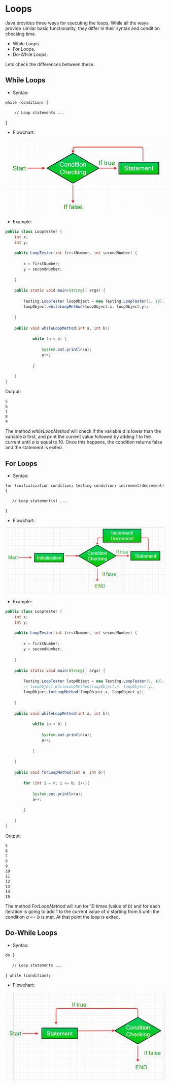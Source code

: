 # Loops

Java provides three ways for executing the loops. While all the ways provide similar basic functionality, they differ in their syntax and condition checking time.

- While Loops.
- For Loops.
- Do-While Loops.

Lets check the differences between these.


## While Loops

- Syntax:

```
while (condition) {

    // Loop statements ...

}
```

- Flowchart:

![](../../Assets/WhileLoop.png)

- Example:

```java
public class LoopTester {
    int x;
    int y;
    
    public LoopTester(int firstNumber, int secondNumber) {

        x = firstNumber;
        y = secondNumber;

    }

    public static void main(String[] args) {

        Testing.LoopTester loopObject = new Testing.LoopTester(5, 10);
        loopObject.whileLoopMethod(loopObject.x, loopObject.y);
        
    }

    public void whileLoopMethod(int a, int b){

            while (a < b) {

                System.out.println(a);
                a++;

            }

    }
}
```

Output:

```
5
6
7
8
9
```

The method *whileLoopMethod* will check if the variable *a* is lower than the variable *b* first, and print the current value followed by adding 1 to the current until *a* is equal to 10. Once this happens, the condition returns false and the statement is exited.


## For Loops

- Syntax:

```
for (initialization condition; testing condition; increment/decrement) {

   // Loop statement(s) ...
   
}
```

- Flowchart:

![](../../Assets/ForLoop.png)

- Example:

```java
public class LoopTester {
    int x;
    int y;

    public LoopTester(int firstNumber, int secondNumber) {

        x = firstNumber;
        y = secondNumber;

    }

    public static void main(String[] args) {

        Testing.LoopTester loopObject = new Testing.LoopTester(5, 10);
        // loopObject.whileLoopMethod(loopObject.x, loopObject.y);
        loopObject.forLoopMethod(loopObject.x, loopObject.y);

    }

    public void whileLoopMethod(int a, int b){

            while (a < b) {

                System.out.println(a);
                a++;

            }

    }

    public void forLoopMethod(int a, int b){

        for (int i = 0; i <= b; i++){

            System.out.println(a);
            a++;

        }

    }
}
```

Output:

``` 
5
6
7
8
9
10
11
12
13
14
15
```

The method *ForLoopMethod* will run for 10 times (value of *b*) and for each iteration is going to add 1 to the current value of *a* starting from 5 until the condition *a* <= *b* is met. At that point the loop is exited.

## Do-While Loops

- Syntax:

```
do {

   // Loop statements ...
    
} while (condition);
```


- Flowchart:

![](../../Assets/DoWhileLoop.png)




